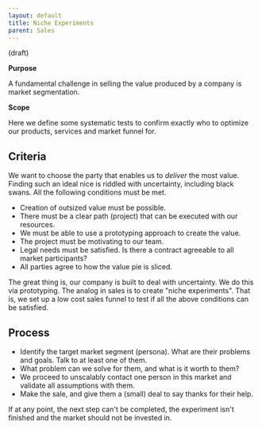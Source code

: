 ```yaml
---
layout: default
title: Niche Experiments
parent: Sales
---
```


(draft)

**Purpose**

A fundamental challenge in selling the value produced by a company is
market segmentation.

**Scope**

Here we define some systematic tests to confirm exactly who to optimize
our products, services and market funnel for.

## Criteria

We want to choose the party that enables us to *deliver* the most value.
Finding such an ideal nice is riddled with uncertainty, including black
swans. All the following conditions must be met.

  - Creation of outsized value must be possible.
  - There must be a clear path (project) that can be executed with our
    resources.
  - We must be able to use a prototyping approach to create the value.
  - The project must be motivating to our team.
  - Legal needs must be satisfied. Is there a contract agreeable to all
    market participants?
  - All parties agree to how the value pie is sliced.

The great thing is, our company is built to deal with uncertainty. We do
this via prototyping. The analog in sales is to create "niche
experiments". That is, we set up a low cost sales funnel to test if all
the above conditions can be satisfied.

## Process

  - Identify the target market segment (persona). What are their
    problems and goals. Talk to at least one of them.
  - What problem can we solve for them, and what is it worth to them?
  - We proceed to unscalably contact one person in this market and
    validate all assumptions with them.
  - Make the sale, and give them a (small) deal to say thanks for their
    help.

If at any point, the next step can't be completed, the experiment isn't
finished and the market should not be invested in.
